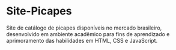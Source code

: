 # Site-Picapes
Site de catálogo de picapes disponíveis no mercado brasileiro, desenvolvido em ambiente acadêmico para fins de aprendizado e aprimoramento das habilidades em HTML, CSS e JavaScript.
